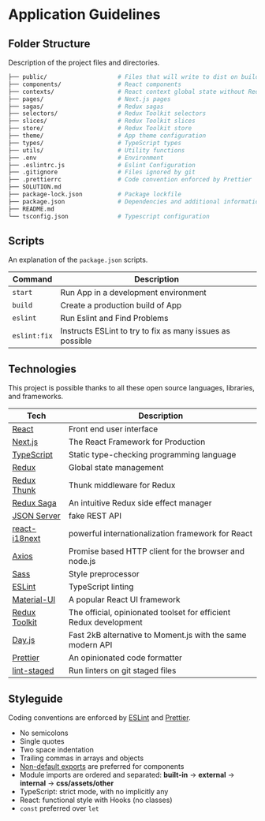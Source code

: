 # Application Guidelines

## Folder Structure

Description of the project files and directories.

```bash
├── public/                    # Files that will write to dist on build
├── components/                # React components
├── contexts/                  # React context global state without Redux
├── pages/                     # Next.js pages
├── sagas/                     # Redux sagas
├── selectors/                 # Redux Toolkit selectors
├── slices/                    # Redux Toolkit slices
├── store/                     # Redux Toolkit store
├── theme/                     # App theme configuration
├── types/                     # TypeScript types
├── utils/                     # Utility functions
├── .env                       # Environment
├── .eslintrc.js               # Eslint Configuration
├── .gitignore                 # Files ignored by git
├── .prettierrc                # Code convention enforced by Prettier
├── SOLUTION.md
├── package-lock.json          # Package lockfile
├── package.json               # Dependencies and additional information
├── README.md
└── tsconfig.json              # Typescript configuration
```

## Scripts

An explanation of the `package.json` scripts.

| Command      | Description                                               |
| ------------ | --------------------------------------------------------- |
| `start`      | Run App in a development environment                      |
| `build`      | Create a production build of App                          |
| `eslint`     | Run Eslint and Find Problems                              |
| `eslint:fix` | Instructs ESLint to try to fix as many issues as possible |

## Technologies

This project is possible thanks to all these open source languages, libraries, and frameworks.

| Tech                                                       | Description                                                       |
| ---------------------------------------------------------- | ----------------------------------------------------------------- |
| [React](https://reactjs.org/)                              | Front end user interface                                          |
| [Next.js](https://nextjs.org/)                             | The React Framework for Production                                |
| [TypeScript](https://www.typescriptlang.org/)              | Static type-checking programming language                         |
| [Redux](https://redux.js.org/)                             | Global state management                                           |
| [Redux Thunk](https://github.com/reduxjs/redux-thunk/)     | Thunk middleware for Redux                                        |
| [Redux Saga](https://redux-saga.js.org/)                   | An intuitive Redux side effect manager                            |
| [JSON Server](https://github.com/typicode/json-server)     | fake REST API                                                     |
| [react-i18next](https://react.i18next.com/)                | powerful internationalization framework for React                 |
| [Axios](https://sass-lang.com/)                            | Promise based HTTP client for the browser and node.js             |
| [Sass](https://sass-lang.com/)                             | Style preprocessor                                                |
| [ESLint](https://eslint.org/)                              | TypeScript linting                                                |
| [Material-UI](https://material-ui.com/)                    | A popular React UI framework                                      |
| [Redux Toolkit](https://github.com/reduxjs/redux-toolkit/) | The official, opinionated toolset for efficient Redux development |
| [Day.js](https://day.js.org/)                              | Fast 2kB alternative to Moment.js with the same modern API        |
| [Prettier](https://prettier.io/)                           | An opinionated code formatter                                     |
| [lint-staged](https://www.cypress.io/)                     | Run linters on git staged files                                   |

## Styleguide

Coding conventions are enforced by [ESLint](.eslintrc.js) and [Prettier](.prettierrc).

- No semicolons
- Single quotes
- Two space indentation
- Trailing commas in arrays and objects
- [Non-default exports](https://humanwhocodes.com/blog/2019/01/stop-using-default-exports-javascript-module/) are preferred for components
- Module imports are ordered and separated: **built-in** -> **external** -> **internal** -> **css/assets/other**
- TypeScript: strict mode, with no implicitly any
- React: functional style with Hooks (no classes)
- `const` preferred over `let`
